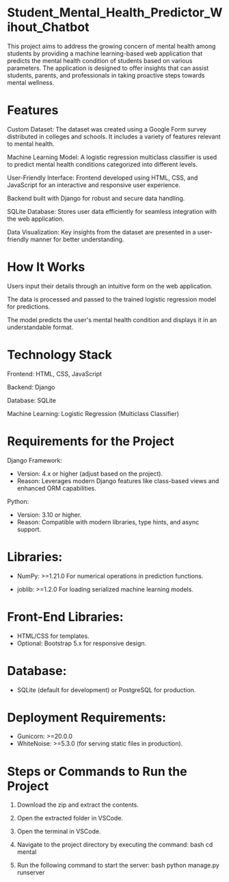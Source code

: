 # Student_Mental_Health_Predictor_Wihout_Chatbot
This project aims to address the growing concern of mental health among students by providing a machine learning-based web application that predicts the mental health condition of students based on various parameters. The application is designed to offer insights that can assist students, parents, and professionals in taking proactive steps towards mental wellness.

# Features

Custom Dataset: The dataset was created using a Google Form survey distributed in colleges and schools. It includes a variety of features relevant to mental health.

Machine Learning Model: A logistic regression multiclass classifier is used to predict mental health conditions categorized into different levels.

User-Friendly Interface:
Frontend developed using HTML, CSS, and JavaScript for an interactive and responsive user experience.

Backend built with Django for robust and secure data handling.

SQLite Database: Stores user data efficiently for seamless integration with the web application.

Data Visualization: Key insights from the dataset are presented in a user-friendly manner for better understanding.

# How It Works

Users input their details through an intuitive form on the web application.

The data is processed and passed to the trained logistic regression model for predictions.

The model predicts the user's mental health condition and displays it in an understandable format.

# Technology Stack

Frontend: HTML, CSS, JavaScript

Backend: Django

Database: SQLite

Machine Learning: Logistic Regression (Multiclass Classifier)

# Requirements for the Project

Django Framework:

- Version: 4.x or higher (adjust based on the project).
- Reason: Leverages modern Django features like class-based views and enhanced ORM capabilities.

Python:

- Version: 3.10 or higher.
- Reason: Compatible with modern libraries, type hints, and async support.

# Libraries:

- NumPy: >=1.21.0
  For numerical operations in prediction functions.

- joblib: >=1.2.0
  For loading serialized machine learning models.

# Front-End Libraries:

- HTML/CSS for templates.
- Optional: Bootstrap 5.x for responsive design.

# Database:

- SQLite (default for development) or PostgreSQL for production.

# Deployment Requirements:

- Gunicorn: >=20.0.0
- WhiteNoise: >=5.3.0 (for serving static files in production).

# Steps or Commands to Run the Project

1. Download the zip and extract the contents.
2. Open the extracted folder in VSCode.
3. Open the terminal in VSCode.
4. Navigate to the project directory by executing the command:
   bash
   cd mental
   
5. Run the following command to start the server:
   bash
   python manage.py runserver
   
